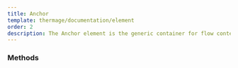 ```yaml
---
title: Anchor
template: thermage/documentation/element
order: 2
description: The Anchor element is the generic container for flow content.
---
```


### Methods
